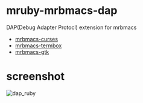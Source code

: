 # mruby-mrbmacs-dap
DAP(Debug Adapter Protocl) extension for mrbmacs

+ [mrbmacs-curses](https://github.com/masahino/mruby-bin-mrbmacs-curses)
+ [mrbmacs-termbox](https://github.com/masahino/mruby-bin-mrbmacs-termbox)
+ [mrbmacs-gtk](https://github.com/masahino/mruby-bin-mrbmacs-gtk)

# screenshot
![dap_ruby](https://user-images.githubusercontent.com/381912/202875723-09d645f2-f3e7-4dbe-9cda-ae52dd749cde.gif)
